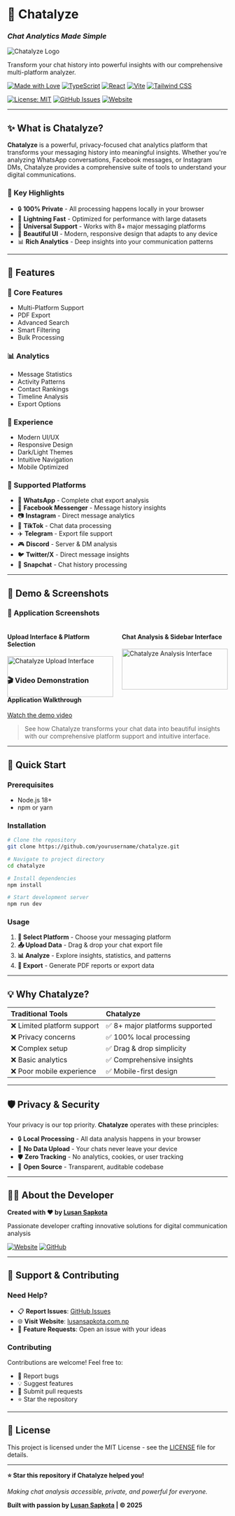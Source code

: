 # 🎯 Chatalyze

### *Chat Analytics Made Simple*

![Chatalyze Logo](public/logo.png)

Transform your chat history into powerful insights with our comprehensive multi-platform analyzer.

[![Made with Love](https://img.shields.io/badge/Made%20with-❤️-red.svg?style=for-the-badge)](https://lusansapkota.com.np)
[![TypeScript](https://img.shields.io/badge/TypeScript-007ACC?style=for-the-badge&logo=typescript&logoColor=white)](https://www.typescriptlang.org/)
[![React](https://img.shields.io/badge/React-20232A?style=for-the-badge&logo=react&logoColor=61DAFB)](https://reactjs.org/)
[![Vite](https://img.shields.io/badge/Vite-646CFF?style=for-the-badge&logo=vite&logoColor=white)](https://vitejs.dev/)
[![Tailwind CSS](https://img.shields.io/badge/Tailwind_CSS-38B2AC?style=for-the-badge&logo=tailwind-css&logoColor=white)](https://tailwindcss.com/)

[![License: MIT](https://img.shields.io/badge/License-MIT-yellow.svg?style=for-the-badge)](https://opensource.org/licenses/MIT)
[![GitHub Issues](https://img.shields.io/github/issues/Lusan-sapkota/chat-history-analyzer?style=for-the-badge)](https://github.com/Lusan-sapkota/chat-history-analyzer/issues)
[![Website](https://img.shields.io/badge/Website-lusansapkota.com.np-blue?style=for-the-badge)](https://lusansapkota.com.np)

---

## ✨ What is Chatalyze?

**Chatalyze** is a powerful, privacy-focused chat analytics platform that transforms your messaging history into meaningful insights. Whether you're analyzing WhatsApp conversations, Facebook messages, or Instagram DMs, Chatalyze provides a comprehensive suite of tools to understand your digital communications.

### 🎯 Key Highlights

- 🔒 **100% Private** - All processing happens locally in your browser
- 🚀 **Lightning Fast** - Optimized for performance with large datasets
- 📱 **Universal Support** - Works with 8+ major messaging platforms
- 🎨 **Beautiful UI** - Modern, responsive design that adapts to any device
- 📊 **Rich Analytics** - Deep insights into your communication patterns

---

## 🌟 Features

### 🚀 Core Features

- Multi-Platform Support
- PDF Export
- Advanced Search
- Smart Filtering
- Bulk Processing

### 📊 Analytics

- Message Statistics
- Activity Patterns
- Contact Rankings
- Timeline Analysis
- Export Options

### 🎨 Experience

- Modern UI/UX
- Responsive Design
- Dark/Light Themes
- Intuitive Navigation
- Mobile Optimized

### 📱 Supported Platforms

- 💬 **WhatsApp** - Complete chat export analysis
- 💙 **Facebook Messenger** - Message history insights
- 📷 **Instagram** - Direct message analytics
- 🎵 **TikTok** - Chat data processing
- ✈️ **Telegram** - Export file support
- 🎮 **Discord** - Server & DM analysis
- 🐦 **Twitter/X** - Direct message insights
- 👻 **Snapchat** - Chat history processing

---

## 🎥 Demo & Screenshots

### 📸 Application Screenshots

<div style="display: grid; grid-template-columns: repeat(2, 1fr); gap: 20px;">
    <div>
        <h4>Upload Interface & Platform Selection</h4>
        <img src="demo/images/img1.png" alt="Chatalyze Upload Interface" style="width: 100%;">
    </div>
    <div>
        <h4>Chat Analysis & Sidebar Interface</h4>
        <img src="demo/images/img2.png" alt="Chatalyze Analysis Interface" style="width: 100%;">
    </div>
</div>

### 🎬 Video Demonstration

#### Application Walkthrough

[Watch the demo video](demo/videos/demo1.mkv)

> See how Chatalyze transforms your chat data into beautiful insights with our comprehensive platform support and intuitive interface.

---

## 🚀 Quick Start

### Prerequisites

- Node.js 18+
- npm or yarn

### Installation

```bash
# Clone the repository
git clone https://github.com/yourusername/chatalyze.git

# Navigate to project directory
cd chatalyze

# Install dependencies
npm install

# Start development server
npm run dev
```

### Usage

1. **🎯 Select Platform** - Choose your messaging platform
2. **📤 Upload Data** - Drag & drop your chat export file
3. **📊 Analyze** - Explore insights, statistics, and patterns
4. **📄 Export** - Generate PDF reports or export data

---

## 💡 Why Chatalyze?

| **Traditional Tools** | **Chatalyze** |
|:---|:---|
| ❌ Limited platform support | ✅ 8+ major platforms supported |
| ❌ Privacy concerns | ✅ 100% local processing |
| ❌ Complex setup | ✅ Drag & drop simplicity |
| ❌ Basic analytics | ✅ Comprehensive insights |
| ❌ Poor mobile experience | ✅ Mobile-first design |

---

## 🛡️ Privacy & Security

Your privacy is our top priority. **Chatalyze** operates with these principles:

- 🔒 **Local Processing** - All data analysis happens in your browser
- 🚫 **No Data Upload** - Your chats never leave your device
- 🛡️ **Zero Tracking** - No analytics, cookies, or user tracking
- 🔐 **Open Source** - Transparent, auditable codebase

---

## 👨‍💻 About the Developer

**Created with ❤️ by [Lusan Sapkota](https://lusansapkota.com.np)**

Passionate developer crafting innovative solutions for digital communication analysis

[![Website](https://img.shields.io/badge/🌐_Website-lusansapkota.com.np-blue?style=for-the-badge)](https://lusansapkota.com.np)
[![GitHub](https://img.shields.io/badge/GitHub-100000?style=for-the-badge&logo=github&logoColor=white)](https://github.com/lusansapkota)

---

## 🤝 Support & Contributing

### Need Help?

- 📋 **Report Issues**: [GitHub Issues](https://github.com/yourusername/chatalyze/issues)
- 🌐 **Visit Website**: [lusansapkota.com.np](https://lusansapkota.com.np)
- 💬 **Feature Requests**: Open an issue with your ideas

### Contributing

Contributions are welcome! Feel free to:

- 🐛 Report bugs
- 💡 Suggest features
- 🔧 Submit pull requests
- ⭐ Star the repository

---

## 📄 License

This project is licensed under the MIT License - see the [LICENSE](LICENSE) file for details.

---

**⭐ Star this repository if Chatalyze helped you!**

*Making chat analysis accessible, private, and powerful for everyone.*

**Built with passion by [Lusan Sapkota](https://lusansapkota.com.np) | © 2025**

